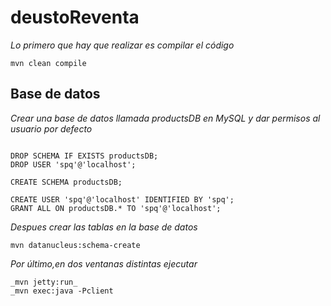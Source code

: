 # deustoReventa
_Lo primero que hay que realizar es compilar el código_

```
mvn clean compile
```
## Base de datos
_Crear una base de datos llamada productsDB en MySQL y dar permisos al usuario por defecto_
```

DROP SCHEMA IF EXISTS productsDB;
DROP USER 'spq'@'localhost';

CREATE SCHEMA productsDB;

CREATE USER 'spq'@'localhost' IDENTIFIED BY 'spq';
GRANT ALL ON productsDB.* TO 'spq'@'localhost';

```
_Despues crear las tablas en la base de datos_
```
mvn datanucleus:schema-create
```
_Por último,en dos ventanas distintas ejecutar_

```
_mvn jetty:run_
_mvn exec:java -Pclient
```
